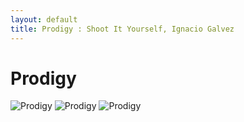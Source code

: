 ```yaml
---
layout: default
title: Prodigy : Shoot It Yourself, Ignacio Galvez
---
```


# Prodigy

![Prodigy](http://assets.farmhouse.co/publishing/1-shoot-it-yourself/images/prodigy-1.jpg)
![Prodigy](http://assets.farmhouse.co/publishing/1-shoot-it-yourself/images/prodigy-2.jpg)
![Prodigy](http://assets.farmhouse.co/publishing/1-shoot-it-yourself/images/prodigy-3.jpg)
